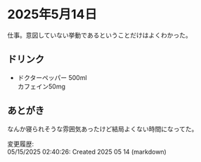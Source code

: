 # 2025年5月14日

仕事。意図していない挙動であるということだけはよくわかった。

## ドリンク

- ドクターペッパー 500ml  
カフェイン50mg

## あとがき

なんか寝られそうな雰囲気あったけど結局よくない時間になってた。

変更履歴:  
05/15/2025 02:40:26: Created 2025 05 14 (markdown)  
